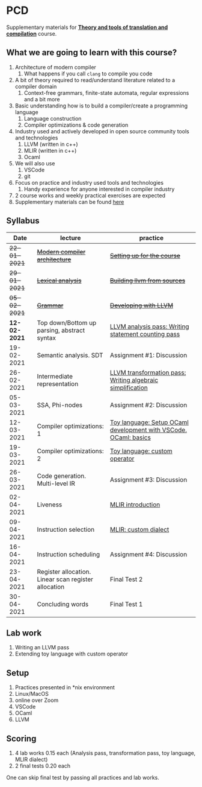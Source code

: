 # PCD

Supplementary materials for [**Theory and tools of translation and compilation**](https://www.hse.ru/edu/courses/339578065) course.

## What we are going to learn with this course?

1. Architecture of modern compiler
    1. What happens if you call `clang` to compile you code
1. A bit of theory required to read/understand literature related to a compiler domain
    1. Context-free grammars, finite-state automata, regular expressions and a bit more
1. Basic understanding how is to build a compiler/create a programming language
    1. Language construction
    1. Compiler optimizations & code generation
1. Industry used and actively developed in open source community tools and technologies
    1. LLVM (written in c++)
    1. MLIR (written in c++)
    1. Ocaml
1. We will also use
    1. VSCode
    1. git
1. Focus on practice and industry used tools and technologies
    1. Handy experience for anyone interested in compiler industry
1. 2 course works and weekly practical exercises are expected
1. Supplementary materials can be found [here](links.md)

## Syllabus

| Date         | lecture                                                                           | practice                                                     |
| ------------ | --------------------------------------------------------------------------------- | ------------------------------------------------------------ |
|~~22-01-2021~~|	[~~Modern compiler architecture~~](lectures/0-modern-compiler-architecture.md) | [~~Setting up for the course~~](practices/p0/assignment.md)  |
|~~29-01-2021~~|	[~~Lexical analysis~~](lectures/1-lexical-analysis.md)                         | [~~Building llvm from sources~~](practices/p1/assignment.md) |
|~~05-02-2021~~|	[~~Grammar~~](lectures/2-grammar.md)                                           | [~~Developing with LLVM~~](practices/p2/assignment.md)       |
|**12-02-2021**|	Top down/Bottom up parsing, abstract syntax                                    | [LLVM analysis pass: Writing statement counting pass]() |
|  19-02-2021  |	Semantic analysis. SDT                                                         | Assignment #1: Discussion |
|  26-02-2021  |	Intermediate representation                                                    | [LLVM transformation pass: Writing algebraic simplification]()|
|  05-03-2021  |	SSA, Phi-nodes                                                                 | Assignment #2: Discussion|
|  12-03-2021  |	Compiler optimizations: 1                                                      | [Toy language: Setup OCaml development with VSCode. OCaml: basics]() |
|  19-03-2021  |	Compiler optimizations: 2                                                      | [Toy language: custom operator]() |
|  26-03-2021  |	Code generation. Multi-level IR                                                | Assignment #3: Discussion |
|  02-04-2021  |	Liveness                                                                       | [MLIR introduction]() |
|  09-04-2021  |	Instruction selection                                                          | [MLIR: custom dialect]() |
|  16-04-2021  |	Instruction scheduling                                                         | Assignment #4: Discussion |
|  23-04-2021  |	Register allocation. Linear scan register allocation                           | Final Test 2|
|  30-04-2021  |	Concluding words                                                               | Final Test 1|

## Lab work

1. Writing an LLVM pass
1. Extending toy language with custom operator

## Setup

1. Practices presented in \*nix environment
1. Linux/MacOS
1. online over Zoom
1. VSCode
1. OCaml
1. LLVM

## Scoring

1. 4 lab works 0.15 each (Analysis pass, transformation pass, toy language, MLIR dialect)
1. 2 final tests 0.20 each

One can skip final test by passing all practices and lab works.
